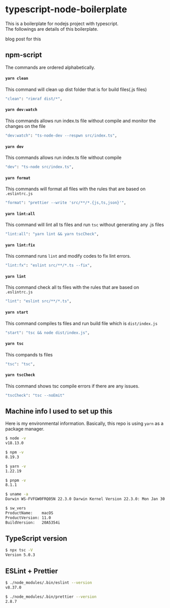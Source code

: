 # typescript-node-boilerplate

This is a boilerplate for nodejs project with typescript.  
The followings are details of this boilerplate.

blog post for this

## npm-script

The commands are ordered alphabetically.

#### `yarn clean`

This command will clean up dist folder that is for build files(.js files)

```zsh
"clean": "rimraf dist/*",
```

#### `yarn dev:watch`

This commands allows run index.ts file without compile and monitor the changes on the file

```zsh
"dev:watch": "ts-node-dev --respwn src/index.ts",
```

#### `yarn dev`

This commands allows run index.ts file without compile

```zsh
"dev": "ts-node src/index.ts",
```

#### `yarn format`

This commands will format all files with the rules that are based on `.eslintrc.js`

```zsh
"format": "prettier --write 'src/**/*.{js,ts,json}'",
```

#### `yarn lint:all`

This command will lint all ts files and run `tsc` without generating any .js files

```zsh
"lint:all": "yarn lint && yarn tscCheck",
```

#### `yarn lint:fix`

This command runs `lint` and modify codes to fix lint errors.

```zsh
"lint:fx": "eslint src/**/*.ts --fix",
```

#### `yarn lint`

This command check all ts files with the rules that are based on `.eslintrc.js`

```zsh
"lint": "eslint src/**/*.ts",
```

#### `yarn start`

This command compiles ts files and run build file which is `dist/index.js`

```zsh
"start": "tsc && node dist/index.js",
```

#### `yarn tsc`

This compands ts files

```zsh
"tsc": "tsc",
```

#### `yarn tscCheck`

This command shows tsc compile errors if there are any issues.

```zsh
"tscCheck": "tsc --noEmit"
```

## Machine info I used to set up this

Here is my environmental information. Basically, this repo is using `yarn` as a package manager.

```zsh
$ node -v
v18.13.0

$ npm -v
8.19.3

$ yarn -v
1.22.19

$ pnpm -v
8.1.1

$ uname -a
Darwin WS-FVFGW0FRQ05N 22.3.0 Darwin Kernel Version 22.3.0: Mon Jan 30 20:39:35 PST 2023; root:xnu-8792.81.3~2/RELEASE_ARM64_T8103 arm64

$ sw_vers
ProductName:	macOS
ProductVersion:	11.0
BuildVersion:	20A5354i
```

## TypeScript version

```zsh
$ npx tsc -V
Version 5.0.3
```

## ESLint + Prettier

```zsh
$ ./node_modules/.bin/eslint --version
v8.37.0

$ ./node_modules/.bin/prettier --version
2.8.7
```
